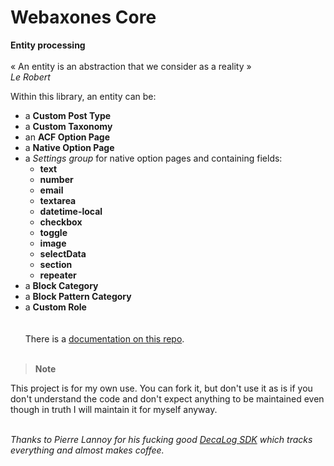 # Webaxones Core

**Entity processing**<br><br>
« An entity is an abstraction that we consider as a reality »<br>
*Le Robert*

Within this library, an entity can be:<br>

- a **Custom Post Type**
- a **Custom Taxonomy**
- an **ACF Option Page**
- a **Native Option Page**
- a *Settings group* for native option pages and containing fields:
    - **text**
	- **number**
	- **email**
	- **textarea**
	- **datetime-local**
	- **checkbox**
	- **toggle**
	- **image**
	- **selectData**
	- **section**
	- **repeater**
- a **Block Category**
- a **Block Pattern Category**
- a **Custom Role**
    
    
    
There is a [documentation on this repo](https://github.com/webaxones/core/wiki).  
    
> **Note**  

This project is for my own use.
You can fork it, but don't use it as is if you don't understand the code and don't expect anything to be maintained even though in truth I will maintain it for myself anyway.    

    
*Thanks to Pierre Lannoy for his fucking good [DecaLog SDK](https://decalog.io/) which tracks everything and almost makes coffee.*

